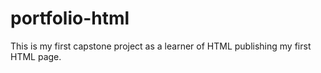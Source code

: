 # portfolio-html
This is my first capstone project as a learner of HTML publishing my first HTML page.
